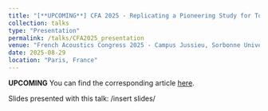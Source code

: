 ```yaml
---
title: "[**UPCOMING**] CFA 2025 - Replicating a Pioneering Study for Tone-in-Noise Detection"
collection: talks
type: "Presentation"
permalink: /talks/CFA2025_presentation
venue: "French Acoustics Congress 2025 - Campus Jussieu, Sorbonne University"
date: 2025-08-29
location: "Paris, France"
---
```


**UPCOMING** You can find the corresponding article [here](http://azallb.github.io/files/Ahumada-study_lebagousse_varnet2025.pdf).

Slides presented with this talk: /insert slides/
